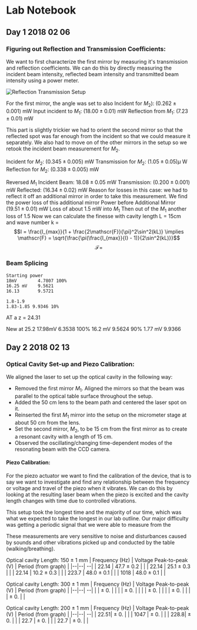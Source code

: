 # Lab Notebook 
## Day 1 2018 02 06
### Figuring out Reflection and Transmission Coefficients:

We want to first characterize the first mirror by measuring it's transmission and reflection coefficients. We can do this by directly measuring the incident beam intensity, reflected beam intensity and transmitted beam intensity using a power meter.




![Reflection Transmission Setup](https://raw.githubusercontent.com/akshivbansal/phys408OpticalCavity/master/Figures/ReflectionTransmissionSetup.png) 

For the first mirror, the angle was set to also Incident for $M_2$): 
$(0.262 \pm 0.001)$ mW 
Input incident to $M_1$: 
$(18.00 \pm 0.01 )$ mW
Reflection from $M_1$: 
$(7.23 \pm 0.01)$ mW 

This part is slightly trickier we had to orient the second mirror so that the reflected spot was far enough from the incident so that we could measure it separately.  We also had to move on of the other mirrors in the setup so we retook the incident beam measurement for $M_2$. 

Incident for $M_2$:
$(0.345 \pm 0.005)$ mW 
Transmission for $M_2$:
$(1.05 \pm 0.05) \mu$ W 
Reflection for $M_2$:
$(0.338 \pm 0.005)$  mW


Reversed $M_1$
Incident Beam:
$18.08 \pm 0.05$ mW
Transmission:
$(0.200 \pm 0.001 )$ mW
Reflected:
$(16.34 \pm 0.02)$ mW
Reason for losses in this case: we had to reflect it off an additional mirror in order to take this measurement. We find the power loss of this additional mirror
Power before Additional Mirror
$(19.51 \pm 0.01)$ mW
 Loss of about 1.5 mW into $M_1$ 
 Then out of the $M_1$ another loss of 1.5
 Now we can calculate the finesse with cavity length L = 15cm and wave number k = 
 $$I = \frac{I_{max}}{1 + \frac{2\mathscr{F}}{\pi}^2\sin^2(kL)} \implies \mathscr{F} = \sqrt{\frac{\pi(\frac{I_{max}}{I} - 1)}{2\sin^2(kL)}}$$
 $$\mathscr{F} = $$


### Beam Splicing 
	Starting power 
	18mV 		4.7807 100%
	16.25 mV 	9.5621
	16.13 		9.5721
	
	1.8-1.9 
	1.83-1.85 9.9346 10%
AT a z = 24.31

New at 25.2
17.98mV 6.3538 100%
16.2 mV 9.5624 90%
1.77 mV 9.9366


## Day 2 2018 02 13
### Optical Cavity Set-up and Piezo Calibration:

We aligned the laser to set up the optical cavity in the following way:

 - Removed the first mirror $M_1$. Aligned the mirrors so that the beam was parallel to the optical table surface throughout the setup.
 - Added the $50~$cm lens to the beam path and centered the laser spot on it.
 - Reinserted the first $M_1$ mirror into the setup on the micrometer stage at about $50~$cm from the lens.
 - Set the second mirror, $M_2$, to be $15~$cm from the first mirror as to create a resonant cavity with a length of $15~$cm.
 - Observed the oscillating/changing time-dependent modes of the resonating beam with the CCD camera.

#### Piezo Calibration:
For the piezo actuator we want to find the calibration of the device, that is to say we want to investigate and find any relationship between the frequency or voltage and travel of the piezo when it vibrates. We can do this by looking at the resulting laser beam when the piezo is excited and the cavity length changes with time due to controlled vibrations.

This setup took the longest time and the majority of our time, which was what we expected to take the longest in our lab outline. Our major difficulty was getting a periodic signal that we were able to measure from the 

These measurements are very sensitive to noise and disturbances caused by sounds and other vibrations picked up and conducted by the table (walking/breathing).  

 
Optical cavity Length: 150 $\pm$ 1 mm 
| Frequency (Hz) | Voltage Peak-to-peak (V) | Period (from graph) |
|--|--| --|
| 22.14 | 47.7 $\pm$ 0.2 |  |
| 22.14 | 25.1 $\pm$ 0.3 |  |
| 22.14 | 10.2 $\pm$ 0.3 |  |
| 223.7 | 48.0 $\pm$ 0.1 |  |
| 1018  | 48.0 $\pm$ 0.1 |  |

Optical cavity Length: 300 $\pm$ 1 mm 
| Frequency (Hz) | Voltage Peak-to-peak (V) | Period (from graph) |
|--|--| --|
| | $\pm$ 0. |  |
| | $\pm$ 0. |  |
| | $\pm$ 0. |  |
| | $\pm$ 0. |  |
| | $\pm$ 0. |  |


Optical cavity Length: 200 $\pm$ 1 mm 
| Frequency (Hz) | Voltage Peak-to-peak (V) | Period (from graph) |
|--|--| --|
| 22.51| $\pm$ 0. |  |
| 1047 | $\pm$ 0. |  |
| 228.8| $\pm$ 0. |  |
| 22.7 | $\pm$ 0. |  |
| 22.7 | $\pm$ 0. |  |


<!--stackedit_data:
eyJoaXN0b3J5IjpbMTE5NjQ2NzY1NywxNTU2MjIwOTcwLDEzOD
c2MTI3MzQsLTIwNjc1MzE3NDEsLTYzMjc2MDY3OCwtMTI5MzUy
MjY0NF19
-->